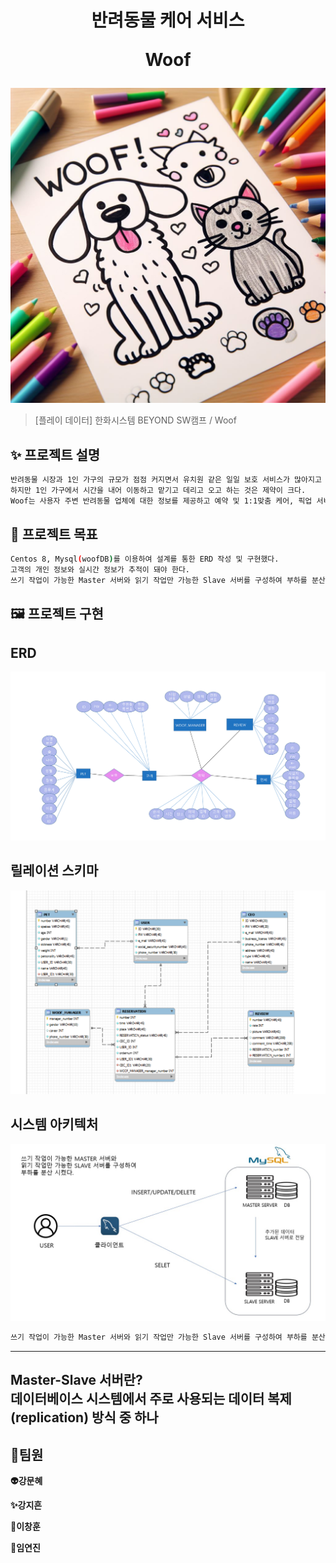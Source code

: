 <h1 align="center">
반려동물 케어 서비스  

Woof </h1>

![Alt text](img/main.jpg)


> [플레이 데이터] 한화시스템 BEYOND SW캠프 / Woof



## ✨ 프로젝트 설명

```sh
반려동물 시장과 1인 가구의 규모가 점점 커지면서 유치원 같은 일일 보호 서비스가 많아지고 있다.
하지만 1인 가구에서 시간을 내어 이동하고 맡기고 데리고 오고 하는 것은 제약이 크다.
Woof는 사용자 주변 반려동물 업체에 대한 정보를 제공하고 예약 및 1:1맞춤 케어, 픽업 서비스를 제공하고자 한다.
```

## 📌 프로젝트 목표

```sh
Centos 8, Mysql(woofDB)를 이용하여 설계를 통한 ERD 작성 및 구현했다.
고객의 개인 정보와 실시간 정보가 추적이 돼야 한다.
쓰기 작업이 가능한 Master 서버와 읽기 작업만 가능한 Slave 서버를 구성하여 부하를 분산시켰다.

```

## 🖼️ 프로젝트 구현

ERD
------------
![Alt text](img/ERD.png)

릴레이션 스키마
------------
![Alt text](<img/릴레이션 스키마.png>)

시스템 아키텍처
-------------
![Alt text](<img/시스템 아키텍처.jpg>)
```sh
쓰기 작업이 가능한 Master 서버와 읽기 작업만 가능한 Slave 서버를 구성하여 부하를 분산시켰다.
```
-------------
Master-Slave 서버란? <br>
데이터베이스 시스템에서 주로 사용되는 데이터 복제(replication) 방식 중 하나
-------------



## 🙂팀원

**👽️강문혜**

**✨강지흔**

**🚀이창훈**

**💚임연진**


